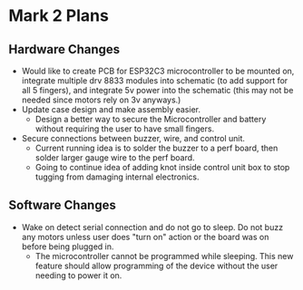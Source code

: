 # Mark 2 Plans
## Hardware Changes
* Would like to create PCB for ESP32C3 microcontroller to be mounted on, integrate multiple drv 8833 modules into schematic (to add support for all 5 fingers), and integrate 5v power into the schematic (this may not be needed since motors rely on 3v anyways.)
* Update case design and make assembly easier. 
  * Design a better way to secure the Microcontroller and battery without requiring the user to have small fingers.
* Secure connections between buzzer, wire, and control unit.
  * Current running idea is to solder the buzzer to a perf board, then solder larger gauge wire to the perf board.
  * Going to continue idea of adding knot inside control unit box to stop tugging from damaging internal electronics.
## Software Changes
* Wake on detect serial connection and do not go to sleep. Do not buzz any motors unless user does "turn on" action or the board was on before being plugged in.
  * The microcontroller cannot be programmed while sleeping. This new feature should allow programming of the device without the user needing to power it on.

